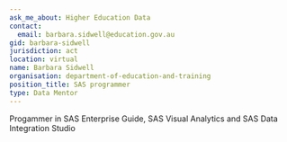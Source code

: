 ```yaml
---
ask_me_about: Higher Education Data
contact:
  email: barbara.sidwell@education.gov.au
gid: barbara-sidwell
jurisdiction: act
location: virtual
name: Barbara Sidwell
organisation: department-of-education-and-training
position_title: SAS programmer
type: Data Mentor
---
```


Progammer in SAS Enterprise Guide, SAS Visual Analytics and SAS Data Integration Studio
